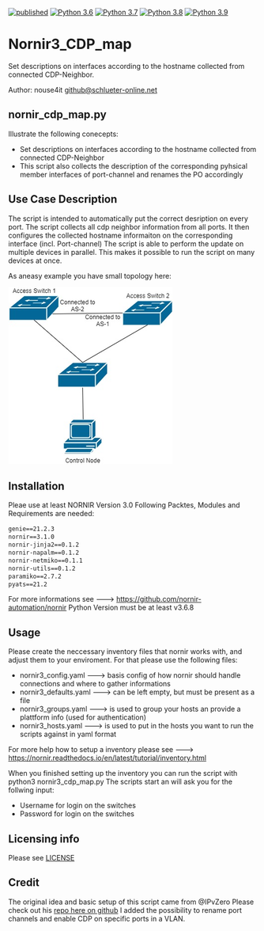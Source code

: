 [![published](https://static.production.devnetcloud.com/codeexchange/assets/images/devnet-published.svg)](https://developer.cisco.com/codeexchange/github/repo/nouse4it/Nornir3_CDP_map)
[![Python 3.6](https://img.shields.io/badge/python-3.6-blue.svg)](https://www.python.org/downloads/release/python-360/)
[![Python 3.7](https://img.shields.io/badge/python-3.7-blue.svg)](https://www.python.org/downloads/release/python-370/)
[![Python 3.8](https://img.shields.io/badge/python-3.8-blue.svg)](https://www.python.org/downloads/release/python-380/)
[![Python 3.9](https://img.shields.io/badge/python-3.9-blue.svg)](https://www.python.org/downloads/release/python-390/)

# Nornir3_CDP_map
Set descriptions on interfaces according to the hostname collected from connected CDP-Neighbor.

Author: nouse4it <github@schlueter-online.net>

## nornir_cdp_map.py
Illustrate the following conecepts:
- Set descriptions on interfaces according to the hostname collected from connected CDP-Neighbor
- This script also collects the description of the corresponding pyhsical member interfaces of port-channel and renames the PO accordingly

## Use Case Description

The script is intended to automatically put the correct desription on every port.
The script collects all cdp neighbor information from all ports.
It then configures the collected hostname informaiton on the corresponding interface (incl. Port-channel)
The script is able to perform the update on multiple devices in parallel. This makes it possible to run the script on many devices at once.

As aneasy example you have small topology here:

![Topology](imgs/Topolgy.jpg)

## Installation
Pleae use at least NORNIR Version 3.0
Following Packtes, Modules and Requirements are needed:
    
    genie==21.2.3
    nornir==3.1.0
    nornir-jinja2==0.1.2
    nornir-napalm==0.1.2
    nornir-netmiko==0.1.1
    nornir-utils==0.1.2
    paramiko==2.7.2
    pyats==21.2
    
For more informations see ---> https://github.com/nornir-automation/nornir
Python Version must be at least v3.6.8
## Usage
Please create the neccessary inventory files that nornir works with, and adjust them to your enviroment.
For that please use the following files:

* nornir3_config.yaml     ---> basis config of how nornir should handle connections and where to gather informations
* nornir3_defaults.yaml   ---> can be left empty, but must be present as a file
* nornir3_groups.yaml     ---> is used to group your hosts an provide a plattform info (used for authentication)
* nornir3_hosts.yaml      ---> is used to put in the hosts you want to run the scripts against in yaml format
    
For more help how to setup a inventory please see ---> https://nornir.readthedocs.io/en/latest/tutorial/inventory.html

When you finished setting up the inventory you can run the script with python3 nornir3_cdp_map.py
The scripts start an will ask you for the follwing input:
    
* Username for login on the switches
* Password for login on the switches

## Licensing info

Please see [LICENSE](https://github.com/nouse4it/netmiko_IOS_Update/blob/master/LICENSE)

## Credit
The original idea and basic setup of this script came from @IPvZero 
Please check out his [repo here on github](https://github.com/IPvZero/cdp-map) 
I added the possibility to rename port channels and enable CDP on specific ports in a VLAN.
